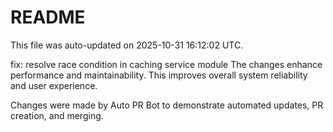 # README

This file was auto-updated on 2025-10-31 16:12:02 UTC.

fix: resolve race condition in caching service module The changes enhance performance and maintainability. This improves overall system reliability and user experience.

Changes were made by Auto PR Bot to demonstrate automated updates, PR creation, and merging.
